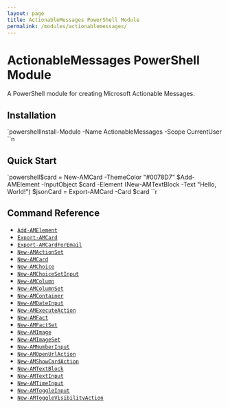```yaml
---
layout: page
title: ActionableMessages PowerShell Module
permalink: /modules/actionablemessages/
---
```


# ActionableMessages PowerShell Module

A PowerShell module for creating Microsoft Actionable Messages.

## Installation

`powershellInstall-Module -Name ActionableMessages -Scope CurrentUser
``n
## Quick Start

`powershell$card = New-AMCard -ThemeColor "#0078D7"
$Add-AMElement -InputObject $card -Element (New-AMTextBlock -Text "Hello, World!")
$jsonCard = Export-AMCard -Card $card
``r

## Command Reference

- [`Add-AMElement`](commands/Add-AMElement/)
- [`Export-AMCard`](commands/Export-AMCard/)
- [`Export-AMCardForEmail`](commands/Export-AMCardForEmail/)
- [`New-AMActionSet`](commands/New-AMActionSet/)
- [`New-AMCard`](commands/New-AMCard/)
- [`New-AMChoice`](commands/New-AMChoice/)
- [`New-AMChoiceSetInput`](commands/New-AMChoiceSetInput/)
- [`New-AMColumn`](commands/New-AMColumn/)
- [`New-AMColumnSet`](commands/New-AMColumnSet/)
- [`New-AMContainer`](commands/New-AMContainer/)
- [`New-AMDateInput`](commands/New-AMDateInput/)
- [`New-AMExecuteAction`](commands/New-AMExecuteAction/)
- [`New-AMFact`](commands/New-AMFact/)
- [`New-AMFactSet`](commands/New-AMFactSet/)
- [`New-AMImage`](commands/New-AMImage/)
- [`New-AMImageSet`](commands/New-AMImageSet/)
- [`New-AMNumberInput`](commands/New-AMNumberInput/)
- [`New-AMOpenUrlAction`](commands/New-AMOpenUrlAction/)
- [`New-AMShowCardAction`](commands/New-AMShowCardAction/)
- [`New-AMTextBlock`](commands/New-AMTextBlock/)
- [`New-AMTextInput`](commands/New-AMTextInput/)
- [`New-AMTimeInput`](commands/New-AMTimeInput/)
- [`New-AMToggleInput`](commands/New-AMToggleInput/)
- [`New-AMToggleVisibilityAction`](commands/New-AMToggleVisibilityAction/)

